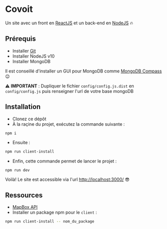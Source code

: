 # Covoit
Un site avec un front en [ReactJS](https://reactjs.org/) et un back-end en [NodeJS](https://nodejs.org/en/) :fire:

## Prérequis

* Installer [Git](https://tinyurl.com/ydg7nc6e)
* Installer NodeJS v10
* Installer MongoDB

Il est conseillé d'installer un GUI pour MongoDB comme [MongoDB Compass](https://www.mongodb.com/products/compass) 😉


⚠️ **IMPORTANT** : Dupliquer le fichier `config/config.js.dist` en `config/config.js` puis renseigner l'url de votre base mongoDB

## Installation

* Clonez ce dépôt
* À la raçine du projet, exécutez la commande suivante :
```bash
npm i
```
* Ensuite :
```bash
npm run client-install
```
* Enfin, cette commande permet de lancer le projet :
```
npm run dev
```

Voilà! Le site est accessible via l'url <http://localhost:3000/> :sunglasses:

## Ressources

* [MapBox API](https://www.mapbox.com/mapbox-gl-js/api)
* Installer un package npm pour le `client` :
````bash
npm run client-install -- nom_du_package
````